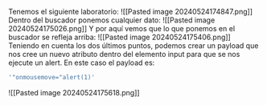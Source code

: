 Tenemos el siguiente laboratorio:
![[Pasted image 20240524174847.png]]
Dentro del buscador ponemos cualquier dato:
![[Pasted image 20240524175026.png]]
Y por aquí vemos que lo que ponemos en el buscador se refleja arriba:
![[Pasted image 20240524175406.png]]
Teniendo en cuenta los dos últimos puntos, podemos crear un payload que nos cree un nuevo atributo dentro del elemento input para que se nos ejecute un alert. En este caso el payload es:
```bash
'"onmousemove="alert(1)'
```
![[Pasted image 20240524175618.png]]
